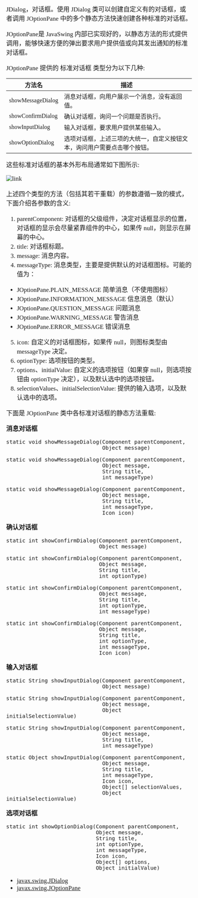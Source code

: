 <span  style="font-family: Simsun,serif; font-size: 17px; ">

JDialog，对话框。使用 JDialog 类可以创建自定义有的对话框，或者调用 JOptionPane 中的多个静态方法快速创建各种标准的对话框。

JOptionPane是 JavaSwing 内部已实现好的，以静态方法的形式提供调用，能够快速方便的弹出要求用户提供值或向其发出通知的标准对话框。

JOptionPane 提供的 标准对话框 类型分为以下几种:


方法名 | 描述
---|---
showMessageDialog | 消息对话框，向用户展示一个消息，没有返回值。
showConfirmDialog | 确认对话框，询问一个问题是否执行。
showInputDialog | 输入对话框，要求用户提供某些输入。
showOptionDialog | 选项对话框，上述三项的大统一，自定义按钮文本，询问用户需要点击哪个按钮。

这些标准对话框的基本外形布局通常如下图所示:

![link](https://img-blog.csdnimg.cn/img_convert/dfaecc73f755280673a097f7b8aeecf2.png)

上述四个类型的方法（包括其若干重载）的参数遵循一致的模式，下面介绍各参数的含义:

1. parentComponent: 对话框的父级组件，决定对话框显示的位置，对话框的显示会尽量紧靠组件的中心，如果传 null，则显示在屏幕的中心。
2. title: 对话框标题。
3. message: 消息内容。
4.  messageType: 消息类型，主要是提供默认的对话框图标。可能的值为：
- JOptionPane.PLAIN_MESSAGE 简单消息（不使用图标）
- JOptionPane.INFORMATION_MESSAGE 信息消息（默认）
- JOptionPane.QUESTION_MESSAGE 问题消息
- JOptionPane.WARNING_MESSAGE 警告消息
- JOptionPane.ERROR_MESSAGE 错误消息
5. icon: 自定义的对话框图标，如果传 null，则图标类型由 messageType 决定。
6. optionType: 选项按钮的类型。
7. options、initialValue: 自定义的选项按钮（如果穿 null，则选项按钮由 optionType 决定），以及默认选中的选项按钮。
8. selectionValues、initialSelectionValue: 提供的输入选项，以及默认选中的选项。

下面是 JOptionPane 类中各标准对话框的静态方法重载:

**消息对话框**

~~~
static void showMessageDialog(Component parentComponent, 
                              Object message)
                              
static void showMessageDialog(Component parentComponent, 
                              Object message, 
                              String title, 
                              int messageType)
                              
static void showMessageDialog(Component parentComponent, 
                              Object message, 
                              String title, 
                              int messageType, 
                              Icon icon)

~~~

**确认对话框**

~~~
static int showConfirmDialog(Component parentComponent, 
                             Object message)
                             
static int showConfirmDialog(Component parentComponent, 
                             Object message, 
                             String title, 
                             int optionType)
                             
static int showConfirmDialog(Component parentComponent, 
                             Object message, 
                             String title, 
                             int optionType, 
                             int messageType)

static int showConfirmDialog(Component parentComponent, 
                             Object message, 
                             String title, 
                             int optionType, 
                             int messageType, 
                             Icon icon)

~~~

**输入对话框**

~~~
static String showInputDialog(Component parentComponent, 
                              Object message)

static String showInputDialog(Component parentComponent, 
                              Object message, 
                              Object initialSelectionValue)

static String showInputDialog(Component parentComponent, 
                              Object message, 
                              String title, 
                              int messageType)

static Object showInputDialog(Component parentComponent, 
                              Object message, 
                              String title, 
                              int messageType, 
                              Icon icon, 
                              Object[] selectionValues, 
                              Object initialSelectionValue)

~~~

**选项对话框**

~~~
static int showOptionDialog(Component parentComponent, 
                            Object message, 
                            String title, 
                            int optionType, 
                            int messageType, 
                            Icon icon, 
                            Object[] options, 
                            Object initialValue)

~~~

- [javax.swing.JDialog](https://docs.oracle.com/javase/8/docs/api/javax/swing/JDialog.html)
- [javax.swing.JOptionPane](https://docs.oracle.com/javase/8/docs/api/javax/swing/JOptionPane.html)

</span>